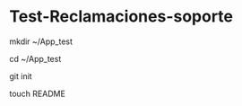 Test-Reclamaciones-soporte
==========================
mkdir ~/App_test

cd ~/App_test

git init

touch README

